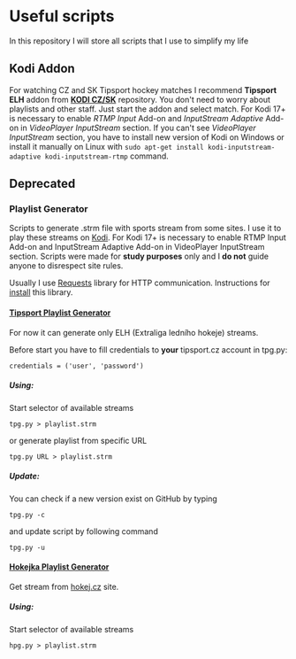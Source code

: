 # Useful scripts
In this repository I will store all scripts that I use to simplify my life

## Kodi Addon
For watching CZ and SK Tipsport hockey matches I recommend **Tipsport ELH** addon from [**KODI CZ/SK**](http://kodi-czsk.github.io/repository/) repository. You don't need to worry about playlists and other staff. Just start the addon and select match. For Kodi 17+ is necessary to enable *RTMP Input* Add-on and *InputStream Adaptive* Add-on in *VideoPlayer InputStream* section. If you can't see *VideoPlayer InputStream* section, you have to install new version of Kodi on Windows or install it manually on Linux with `sudo apt-get install kodi-inputstream-adaptive kodi-inputstream-rtmp` command.

## Deprecated
### Playlist Generator
Scripts to generate .strm file with sports stream from some sites. I use it to play these streams on [Kodi](https://kodi.tv). For Kodi 17+ is necessary to enable RTMP Input Add-on and InputStream Adaptive Add-on in VideoPlayer InputStream section. Scripts were made for **study purposes** only and I **do not** guide anyone to disrespect site rules.

Usually I use [Requests](http://docs.python-requests.org/en/master/) library for HTTP communication. Instructions for [install](http://docs.python-requests.org/en/master/user/install/) this library.

#### [Tipsport Playlist Generator](tpg.py)
For now it can generate only ELH (Extraliga ledního hokeje) streams.

Before start you have to fill credentials to **your** tipsport.cz account in tpg.py:
```
credentials = ('user', 'password')
```
##### Using:
Start selector of available streams
```
tpg.py > playlist.strm
```
or generate playlist from specific URL
```
tpg.py URL > playlist.strm
```
##### Update:
You can check if a new version exist on GitHub by typing
```
tpg.py -c
```
and update script by following command
```
tpg.py -u
```

#### [Hokejka Playlist Generator](hpg.py)
Get stream from [hokej.cz](http://www.hokej.cz/hokejka/tv) site.
##### Using:
Start selector of available streams
```
hpg.py > playlist.strm
```
